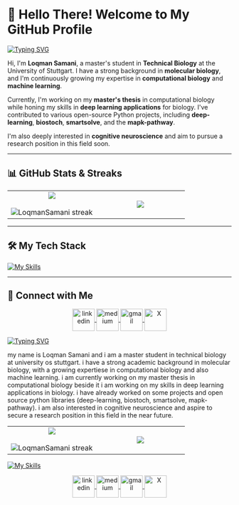 
# 👋 Hello There! Welcome to My GitHub Profile

[![Typing SVG](https://readme-typing-svg.demolab.com?font=Fira+Code&weight=600&size=34&duration=2000&pause=500&color=922104&background=000000&center=true&vCenter=true&multiline=true&width=700&height=160&lines=Hello+there!;I'm+Loqman;Welcome+to+my+GitHub+profile)](https://git.io/typing-svg)

Hi, I'm **Loqman Samani**, a master's student in **Technical Biology** at the University of Stuttgart. I have a strong background in **molecular biology**, and I'm continuously growing my expertise in **computational biology** and **machine learning**. 

Currently, I'm working on my **master's thesis** in computational biology while honing my skills in **deep learning applications** for biology. I've contributed to various open-source Python projects, including **deep-learning**, **biostoch**, **smartsolve**, and the **mapk-pathway**.

I'm also deeply interested in **cognitive neuroscience** and aim to pursue a research position in this field soon.

---

## 📊 GitHub Stats & Streaks

<p align="center">
<table align="center">
<tr border="none">
<td width="50%" align="center">
  <img align="center" src="https://github-readme-stats.vercel.app/api?username=LoqmanSamani&theme=algolia&show_icons=true&count_private=true&bg_color=000000" />
  <br></br>
  <img title="🔥 Get streak stats for your profile at git.io/streak-stats" alt="LoqmanSamani streak" src="https://github-readme-streak-stats.herokuapp.com/?user=LoqmanSamani&theme=dark&hide_border=false&bg_color=000000" /> 
</td>

<td width="50%" align="center">
  <img align="center" src="https://github-readme-stats.anuraghazra1.vercel.app/api/top-langs/?username=LoqmanSamani&theme=algolia&hide_border=false&no-bg=true&no-frame=true&langs_count=10&bg_color=000000"/>
</td>
</tr>
</table>
</p>

---

## 🛠️ My Tech Stack

[![My Skills](https://skillicons.dev/icons?i=python,r,html,mysql,matlab,tensorflow,pytorch,pycharm,vscode,anaconda,linux,mint,ubuntu,windows,redhat,vim,git,github,md,latex&perline=10)](https://skillicons.dev)

---

## 🔗 Connect with Me

<p align="center">
  <a href="https://www.linkedin.com/in/loghman-samani-8a5208199/" target="blank">
    <img align="center" src="https://user-images.githubusercontent.com/88904952/234979284-68c11d7f-1acc-4f0c-ac78-044e1037d7b0.png" alt="linkedin" height="50" width="50" />
  </a>
  <a href="https://medium.com/@samaniloqman91" target="blank">
    <img align="center" src="https://user-images.githubusercontent.com/88904952/234982196-562aea17-5532-4550-8c08-1c7cb994a541.png" alt="medium" height="50" width="50" />
  </a>
  <a href="mailto:samaniloqman91@gmail.com" target="blank">
    <img align="center" src="https://user-images.githubusercontent.com/88904952/235573024-c41e7efb-5451-41a0-8aa6-bf88286f04a0.png" alt="gmail" height="50" width="50" />
  </a>
  <a href="https://x.com/Loqman_Samani" target="blank">
    <img align="center" src="https://user-images.githubusercontent.com/88904952/235573314-8d0dca8a-1a67-49e7-8b23-9cfd6d75b456.png" alt="X" height="50" width="50" />
  </a>
</p>



























[![Typing SVG](https://readme-typing-svg.demolab.com?font=Fira+Code&weight=600&size=34&duration=2000&pause=500&color=922104&background=000000&center=true&vCenter=true&multiline=true&width=700&height=160&lines=Hello+there!;I'm+Loqman;Welcome+to+my+GitHub+profile)](https://git.io/typing-svg)


my name is Loqman Samani and i am a master student in technical biology at university os stuttgart. i have a strong academic background in molecular biology, with a growing expertiese in computational biology and also machine learning. i am currently working on my master thesis in computational biology beside it i am working on my skills in deep learning applications in biology. i have already
worked on some projects and open source python libraries (deep-learning, biostoch, smartsolve, mapk-pathway). i am also interested in cognitive neuroscience and aspire to secure a research position in this field in the near future. 



<!--- stats & Trophy (start) -->
<p align="center">
  <!--- stats (start) -->
<table align="center">
<tr border="none">
<td width="50%" align="center">
  
  <img  align="center"  src="https://github-readme-stats.vercel.app/api?username=LoqmanSamani&theme=algolia&show_icons=true&count_private=true&bg_color=000000" />
  <br></br>
  <img  title="🔥 Get streak stats for your profile at git.io/streak-stats" alt="LoqmanSamani streak" src="https://github-readme-streak-stats.herokuapp.com/?user=LoqmanSamani&theme=dark&hide_border=false&bg_color=000000" /> 
</td>

<td width="50%" align="center">

  <img  align="center"  src="https://github-readme-stats.anuraghazra1.vercel.app/api/top-langs/?username=LoqmanSamani&theme=algolia&hide_border=false&no-bg=true&no-frame=true&langs_count=10&bg_color=000000"/>
  
  </td>
</tr>
</table>
<!--- stats (end) -->




<!--tech stack icons-->
[![My Skills](https://skillicons.dev/icons?i=python,r,html,mysql,matlab,tensorflow,pytorch,pycharm,vscode,anaconda,linux,mint,ubuntu,windows,redhat,vim,git,github,md,latex&perline=10)](https://skillicons.dev)





<!--icons and links-->
<p align="center">
  <a href="https://www.linkedin.com/in/loghman-samani-8a5208199/" target="blank">
    <img align="center" src="https://user-images.githubusercontent.com/88904952/234979284-68c11d7f-1acc-4f0c-ac78-044e1037d7b0.png" alt="linkedin" height="50" width="50" />
  </a>
  <a href="https://medium.com/@samaniloqman91" target="blank">
    <img align="center" src="https://user-images.githubusercontent.com/88904952/234982196-562aea17-5532-4550-8c08-1c7cb994a541.png" alt="medium" height="50" width="50" />
  </a>
  <a href="mailto:samaniloqman91@gmail.com" target="blank">
    <img align="center" src="https://user-images.githubusercontent.com/88904952/235573024-c41e7efb-5451-41a0-8aa6-bf88286f04a0.png" alt="gmail" height="50" width="50" />
  </a>
  <a href="https://x.com/Loqman_Samani" target="blank">
    <img align="center" src="https://user-images.githubusercontent.com/88904952/235573314-8d0dca8a-1a67-49e7-8b23-9cfd6d75b456.png" alt="X" height="50" width="50" />
  </a>
</p>














